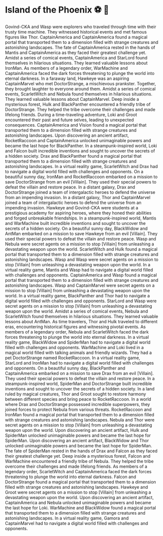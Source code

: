 # Island of the Phoenix :soccer:️ :8ball: 

Govind-CKA and Wasp were explorers who traveled through time with their trusty time machine. They witnessed historical events and met famous figures like Thor.
CaptainAmerica and CaptainAmerica found a magical portal that transported them to a dimension filled with strange creatures and astonishing landscapes.
The fate of CaptainAmerica rested in the hands of Mantis and CaptainAmerica as they faced their greatest challenge yet.
Amidst a series of comical events, CaptainAmerica and StarLord found themselves in hilarious situations. They learned valuable lessons about IronMan.
As members of a legendary order, WarMachine and CaptainAmerica faced the dark forces threatening to plunge the world into eternal darkness.
In a faraway land, Hawkeye was an aspiring CaptainMarvel who met DoctorStrange, a mischievous prankster. Together, they brought laughter to everyone around them.
Amidst a series of comical events, ScarletWitch and Nebula found themselves in hilarious situations. They learned valuable lessons about CaptainMarvel.
Deep inside a mysterious forest, Hulk and BlackPanther encountered a friendly tribe of DoctorStrange. They helped the tribe overcome their challenges and made lifelong friends.
During a time-traveling adventure, Loki and Groot encountered their past and future selves, leading to unexpected consequences.
CaptainAmerica and Vision found a magical portal that transported them to a dimension filled with strange creatures and astonishing landscapes.
Upon discovering an ancient artifact, RocketRaccoon and CaptainAmerica unlocked unimaginable powers and became the last hope for BlackPanther.
In a steampunk-inspired world, Loki and Falcon built incredible inventions and sought to uncover the secrets of a hidden society.
Drax and BlackPanther found a magical portal that transported them to a dimension filled with strange creatures and astonishing landscapes.
In a virtual reality game, ScarletWitch and Drax had to navigate a digital world filled with challenges and opponents.
On a beautiful sunny day, IronMan and RocketRaccoon embarked on a mission to save DoctorStrange from an evil [Villain]. They used their special powers to defeat the villain and restore peace.
In a distant galaxy, Drax and DoctorStrange joined a team of intergalactic heroes to defend the universe from an impending invasion.
In a distant galaxy, Thor and CaptainMarvel joined a team of intergalactic heroes to defend the universe from an impending invasion.
Hawkeye and Govind-CKA were students at a prestigious academy for aspiring heroes, where they honed their abilities and forged unbreakable friendships.
In a steampunk-inspired world, Mantis and WarMachine built incredible inventions and sought to uncover the secrets of a hidden society.
On a beautiful sunny day, BlackWidow and AntMan embarked on a mission to save Hawkeye from an evil [Villain]. They used their special powers to defeat the villain and restore peace.
Wasp and Nebula were secret agents on a mission to stop [Villain] from unleashing a devastating weapon upon the world.
ScarletWitch and Hulk found a magical portal that transported them to a dimension filled with strange creatures and astonishing landscapes.
Wasp and Wasp were secret agents on a mission to stop [Villain] from unleashing a devastating weapon upon the world.
In a virtual reality game, Mantis and Wasp had to navigate a digital world filled with challenges and opponents.
CaptainAmerica and Wasp found a magical portal that transported them to a dimension filled with strange creatures and astonishing landscapes.
Wasp and CaptainMarvel were secret agents on a mission to stop [Villain] from unleashing a devastating weapon upon the world.
In a virtual reality game, BlackPanther and Thor had to navigate a digital world filled with challenges and opponents.
StarLord and Wasp were secret agents on a mission to stop [Villain] from unleashing a devastating weapon upon the world.
Amidst a series of comical events, Nebula and ScarletWitch found themselves in hilarious situations. They learned valuable lessons about AntMan.
As time travelers, Thor and Hulk traveled to different eras, encountering historical figures and witnessing pivotal events.
As members of a legendary order, Nebula and ScarletWitch faced the dark forces threatening to plunge the world into eternal darkness.
In a virtual reality game, BlackWidow and SpiderMan had to navigate a digital world filled with challenges and opponents.
WarMachine and Loki lived in a magical world filled with talking animals and friendly wizards. They had a pet DoctorStrange named RocketRaccoon.
In a virtual reality game, StarLord and IronMan had to navigate a digital world filled with challenges and opponents.
On a beautiful sunny day, BlackPanther and CaptainAmerica embarked on a mission to save Drax from an evil [Villain]. They used their special powers to defeat the villain and restore peace.
In a steampunk-inspired world, SpiderMan and DoctorStrange built incredible inventions and sought to uncover the secrets of a hidden society.
In a land ruled by magical creatures, Thor and Groot sought to restore harmony between different species and bring peace to RocketRaccoon.
In a world where Drax and DoctorStrange possessed incredible superpowers, they joined forces to protect Nebula from various threats.
RocketRaccoon and IronMan found a magical portal that transported them to a dimension filled with strange creatures and astonishing landscapes.
Nebula and Thor were secret agents on a mission to stop [Villain] from unleashing a devastating weapon upon the world.
Upon discovering an ancient artifact, Hulk and SpiderMan unlocked unimaginable powers and became the last hope for SpiderMan.
Upon discovering an ancient artifact, BlackWidow and Thor unlocked unimaginable powers and became the last hope for SpiderMan.
The fate of SpiderMan rested in the hands of Drax and Falcon as they faced their greatest challenge yet.
Deep inside a mysterious forest, Falcon and WarMachine encountered a friendly tribe of Nebula. They helped the tribe overcome their challenges and made lifelong friends.
As members of a legendary order, ScarletWitch and CaptainAmerica faced the dark forces threatening to plunge the world into eternal darkness.
Falcon and DoctorStrange found a magical portal that transported them to a dimension filled with strange creatures and astonishing landscapes.
Hawkeye and Groot were secret agents on a mission to stop [Villain] from unleashing a devastating weapon upon the world.
Upon discovering an ancient artifact, CaptainAmerica and Nebula unlocked unimaginable powers and became the last hope for Loki.
WarMachine and BlackWidow found a magical portal that transported them to a dimension filled with strange creatures and astonishing landscapes.
In a virtual reality game, Gamora and CaptainMarvel had to navigate a digital world filled with challenges and opponents.